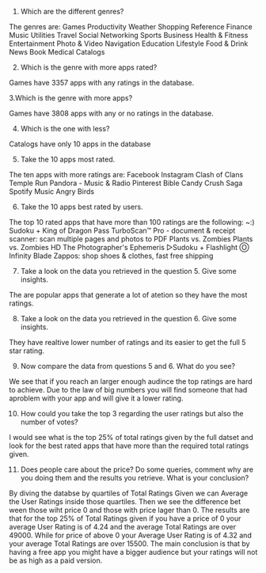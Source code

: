 1. Which are the different genres?

The genres are:
Games
Productivity
Weather
Shopping
Reference
Finance
Music
Utilities
Travel
Social Networking
Sports
Business
Health & Fitness
Entertainment
Photo & Video
Navigation
Education
Lifestyle
Food & Drink
News
Book
Medical
Catalogs


2. Which is the genre with more apps rated?

Games have 3357 apps with any ratings in the database.


3.Which is the genre with more apps?

Games have 3808 apps with any or no ratings in the database.



4. Which is the one with less?

Catalogs have only 10 apps in the database



5. Take the 10 apps most rated.

The ten apps with more ratings are:
Facebook
Instagram
Clash of Clans
Temple Run
Pandora - Music & Radio
Pinterest 
Bible
Candy Crush Saga
Spotify Music 
Angry Birds 


6. Take the 10 apps best rated by users.

The top 10 rated apps that have more than 100 ratings are the following:
~:) Sudoku +
King of Dragon Pass
TurboScan™ Pro - document & receipt scanner: scan multiple pages and photos to PDF
Plants vs. Zombies
Plants vs. Zombies HD
The Photographer's Ephemeris
▻Sudoku +
Flashlight Ⓞ
Infinity Blade
Zappos: shop shoes & clothes, fast free shipping


7. Take a look on the data you retrieved in the question 5. Give some insights.

The are popular apps that generate a lot of atetion so they have the most ratings.


8. Take a look on the data you retrieved in the question 6. Give some insights.

They have realtive lower number of ratings and its easier to get the full 5 star rating.

9. Now compare the data from questions 5 and 6. What do you see?

We see that if you reach an larger enough audince the  top ratings are hard to achieve. 
Due to the law of big numbers you will find someone that had aproblem with your app and will give it a lower rating.

10. How could you take the top 3 regarding the user ratings but also the number of votes?

I would see what is the top 25% of total ratings given by the full datset and look for the best rated apps that have more than the required total ratings given.

11. Does people care about the price? Do some queries, comment why are you doing them and the results you retrieve. What is your conclusion?

By diving the databse by quartiles of Total Ratings Given we can Average the User Ratings inside those quartiles. Then we see the difference bet ween those wiht price 0 and those with price lager than 0.
The results are that for the top 25% of Total Ratings given if you have a price of 0 your average User Rating is of 4.24 and the average Total Ratings are over 49000. While for price of above 0 your Average User Rating is of 4.32 and your average Total Ratings are over 15500. 
The main conclusion is that by having a free app you might have a bigger audience but your ratings will not be as high as a paid version.


